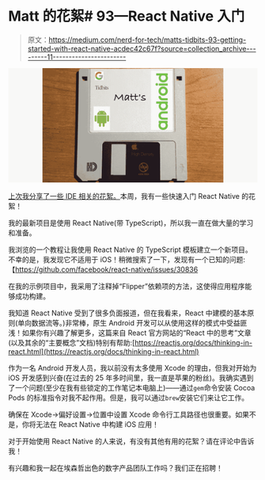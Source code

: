 # Matt 的花絮# 93—React Native 入门

> 原文：<https://medium.com/nerd-for-tech/matts-tidbits-93-getting-started-with-react-native-acdec42c67f?source=collection_archive---------11----------------------->

![](img/38aac84142469fb3e19295382d341213.png)

[上次我分享了一些 IDE 相关的花絮。](/nerd-for-tech/matts-tidbits-92-a-few-neat-ide-tidbits-9222a69be53f)本周，我有一些快速入门 React Native 的花絮！

我的最新项目是使用 React Native(带 TypeScript)，所以我一直在做大量的学习和准备。

我浏览的一个教程让我使用 React Native 的 TypeScript 模板建立一个新项目。不幸的是，我发现它不适用于 iOS！稍微搜索了一下，发现有一个已知的问题:【https://github.com/facebook/react-native/issues/30836

在我的示例项目中，我采用了注释掉“Flipper”依赖项的方法，这使得应用程序能够成功构建。

我知道 React Native 受到了很多负面报道，但在我看来，React 中建模的基本原则(单向数据流等。)非常棒，原生 Android 开发可以从使用这样的模式中受益匪浅！如果你有兴趣了解更多，这篇来自 React 官方网站的“React 中的思考”文章(以及其余的“主要概念”文档)特别有帮助:[https://reactjs.org/docs/thinking-in-react.html](https://reactjs.org/docs/thinking-in-react.html)

作为一名 Android 开发人员，我以前没有太多使用 Xcode 的理由，但我对开始为 iOS 开发感到兴奋(在过去的 25 年多时间里，我一直是苹果的粉丝)。我确实遇到了一个问题(至少在我有些锁定的工作笔记本电脑上)——通过`gem`命令安装 Cocoa Pods 的标准指令对我不起作用。但是，我可以通过`brew`安装它们来让它工作。

确保在 Xcode->偏好设置->位置中设置 Xcode 命令行工具路径也很重要。如果不是，你将无法在 React Native 中构建 iOS 应用！

对于开始使用 React Native 的人来说，有没有其他有用的花絮？请在评论中告诉我！

有兴趣和我一起在埃森哲出色的数字产品团队工作吗？我们正在招聘！